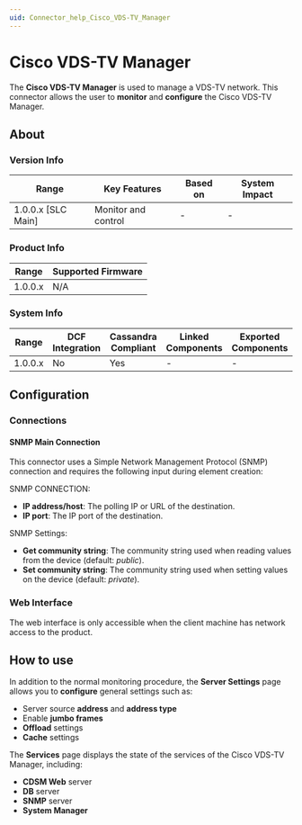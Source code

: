 ```yaml
---
uid: Connector_help_Cisco_VDS-TV_Manager
---
```


# Cisco VDS-TV Manager

The **Cisco VDS-TV Manager** is used to manage a VDS-TV network. This connector allows the user to **monitor** and **configure** the Cisco VDS-TV Manager.

## About

### Version Info

| Range                | Key Features        | Based on     | System Impact     |
|----------------------|---------------------|--------------|-------------------|
| 1.0.0.x [SLC Main]   | Monitor and control | -            | -                 |

### Product Info

| Range     | Supported Firmware     |
|-----------|------------------------|
| 1.0.0.x   | N/A                    |

### System Info

| Range     | DCF Integration     | Cassandra Compliant     | Linked Components     | Exported Components     |
|-----------|---------------------|-------------------------|-----------------------|-------------------------|
| 1.0.0.x   | No                  | Yes                     | -                     | -                       |

## Configuration

### Connections

#### SNMP Main Connection

This connector uses a Simple Network Management Protocol (SNMP) connection and requires the following input during element creation:

SNMP CONNECTION:

- **IP address/host**: The polling IP or URL of the destination.
- **IP port**: The IP port of the destination.

SNMP Settings:

- **Get community string**: The community string used when reading values from the device (default: *public*).
- **Set community string**: The community string used when setting values on the device (default: *private*).

### Web Interface

The web interface is only accessible when the client machine has network access to the product.

## How to use

In addition to the normal monitoring procedure, the **Server Settings** page allows you to **configure** general settings such as:

- Server source **address** and **address type**
- Enable **jumbo frames**
- **Offload** settings
- **Cache** settings

The **Services** page displays the state of the services of the Cisco VDS-TV Manager, including:

- **CDSM Web** server
- **DB** server
- **SNMP** server
- **System Manager**
